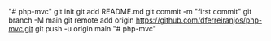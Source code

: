 "# php-mvc"  git init git add README.md git commit -m "first commit" git branch -M main git remote add origin https://github.com/dferreiranjos/php-mvc.git git push -u origin main
"# php-mvc" 
